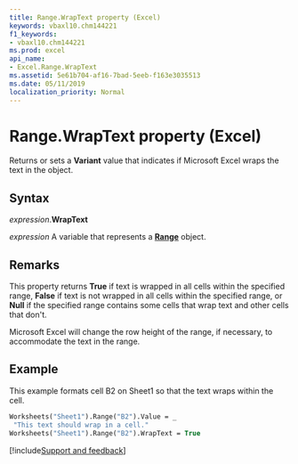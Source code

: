 ```yaml
---
title: Range.WrapText property (Excel)
keywords: vbaxl10.chm144221
f1_keywords:
- vbaxl10.chm144221
ms.prod: excel
api_name:
- Excel.Range.WrapText
ms.assetid: 5e61b704-af16-7bad-5eeb-f163e3035513
ms.date: 05/11/2019
localization_priority: Normal
---
```



# Range.WrapText property (Excel)

Returns or sets a **Variant** value that indicates if Microsoft Excel wraps the text in the object.


## Syntax

_expression_.**WrapText**

_expression_ A variable that represents a **[Range](excel.range(object).md)** object.


## Remarks

This property returns **True** if text is wrapped in all cells within the specified range, **False** if text is not wrapped in all cells within the specified range, or **Null** if the specified range contains some cells that wrap text and other cells that don't.

Microsoft Excel will change the row height of the range, if necessary, to accommodate the text in the range.


## Example

This example formats cell B2 on Sheet1 so that the text wraps within the cell.

```vb
Worksheets("Sheet1").Range("B2").Value = _ 
 "This text should wrap in a cell." 
Worksheets("Sheet1").Range("B2").WrapText = True
```


[!include[Support and feedback](~/includes/feedback-boilerplate.md)]

